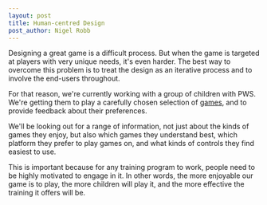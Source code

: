 ```yaml
---
layout: post
title: Human-centred Design
post_author: Nigel Robb
---
```

Designing a great game is a difficult process. But when the game is targeted at players with very unique needs, it's even harder. The best way to overcome this problem is to treat the design as an iterative process and to involve the end-users throughout.

For that reason, we're currently working with a group of children with PWS. We're getting them to play a carefully chosen selection of [games](/games/), and to provide feedback about their preferences.

We'll be looking out for a range of information, not just about the kinds of games they enjoy, but also which games they understand best, which platform they prefer to play games on, and what kinds of controls they find easiest to use.

This is important because for any training program to work, people need to be highly motivated to engage in it. In other words, the more enjoyable our game is to play, the more children will play it, and the more effective the training it offers will be.
